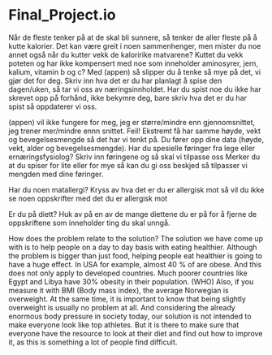 # Final_Project.io

Når de fleste tenker på at de skal bli sunnere, så tenker de aller fleste på å kutte kalorier. Det kan være greit i noen sammenhenger, men mister du noe annet også når du kutter vekk de kaloririke matvarene? Kuttet du vekk poteten og har ikke kompensert med noe som inneholder aminosyrer, jern, kalium, vitamin b og c? Med (appen) så slipper du å tenke så mye på det, vi gjør det for deg. Skriv inn hva det er du har planlagt å spise den dagen/uken, så tar vi oss av næringsinnholdet. Har du spist noe du ikke har skrevet opp på forhånd, ikke bekymre deg, bare skriv hva det er du har spist så oppdaterer vi oss.


(appen) vil ikke fungere for meg, jeg er større/mindre enn gjennomsnittet, jeg trener mer/mindre ennn snittet. Feil! Ekstremt få har samme høyde, vekt og bevegelsesmengde så det har vi tenkt på. Du fører opp dine data (høyde, vekt, alder og bevegelsesmengde). Har du spesielle føringer fra lege eller ernæringsfysiolog? Skriv inn føringene og så skal vi tilpasse oss Merker du at du spiser for lite eller for mye så kan du gi oss beskjed så tilpasser vi mengden med dine føringer.

Har du noen matallergi? Kryss av hva det er du er allergisk mot så vil du ikke se noen oppskrifter med det du er allergisk mot

Er du på diett? Huk av på en av de mange diettene du er på for å fjerne de oppskriftene som inneholder ting du skal unngå.





How does the problem relate to the solution?
The solution we have come up with is to help people on a day to day basis with eating healthier. Although the problem is bigger than just food, helping people eat healthier is going to have a huge effect. In USA for example, almost 40 % of are obese.  And this does not only apply to developed countries. Much poorer countries like Egypt and Libya have 30% obesity in their population. (WHO) Also, if you measure it with BMI (Body mass index), the average Norwegian is overweight.
At the same time, it is important to know that being slightly overweight is usually no problem at all. And considering the already enormous body pressure in society today, our solution is not intended to make everyone look like top athletes. But it is there to make sure that everyone have the resource to look at their diet and find out how to improve it, as this is something a lot of people find difficult.
